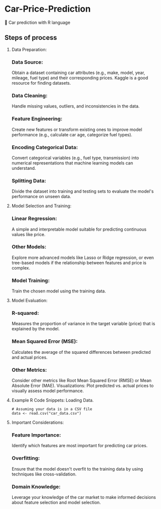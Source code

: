 # Car-Price-Prediction
 🚗 Car prediction with R language 

 ## Steps of process 

 1. Data Preparation:
    ### Data Source:
    Obtain a dataset containing car attributes (e.g., make, model, year, mileage, fuel type) and their corresponding prices. Kaggle is a good resource for finding datasets. 
    
    ### Data Cleaning:
    Handle missing values, outliers, and inconsistencies in the data. 

    ### Feature Engineering:
    Create new features or transform existing ones to improve model performance (e.g., calculate car age, categorize fuel types). 

    ### Encoding Categorical Data:
    Convert categorical variables (e.g., fuel type, transmission) into numerical representations that machine learning models can understand. 

    ### Splitting Data:
    Divide the dataset into training and testing sets to evaluate the model's performance on unseen data. 

2. Model Selection and Training:
    ### Linear Regression: 
    A simple and interpretable model suitable for predicting continuous values like price. 
    ### Other Models: 
    Explore more advanced models like Lasso or Ridge regression, or even tree-based models if the relationship between features and price is complex. 
    ### Model Training: 
    Train the chosen model using the training data. 

3. Model Evaluation:
    ### R-squared:
    Measures the proportion of variance in the target variable (price) that is explained by the model. 
    ### Mean Squared Error (MSE):
    Calculates the average of the squared differences between predicted and actual prices. 
    ### Other Metrics:
    Consider other metrics like Root Mean Squared Error (RMSE) or Mean Absolute Error (MAE). 
    Visualizations:
    Plot predicted vs. actual prices to visually assess model performance. 

4. Example R Code Snippets:
    Loading Data.
    ```
    # Assuming your data is in a CSV file
    data <- read.csv("car_data.csv")
    ```

5. Important Considerations:
    ### Feature Importance: 
    Identify which features are most important for predicting car prices. 
    ### Overfitting: 
    Ensure that the model doesn't overfit to the training data by using techniques like cross-validation. 
    ### Domain Knowledge: 
    Leverage your knowledge of the car market to make informed decisions about feature selection and model selection. 